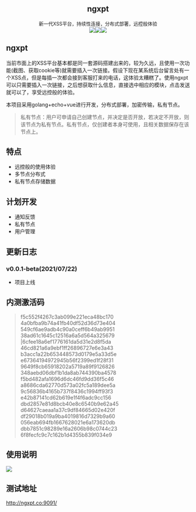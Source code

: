 <center><h2>ngxpt</h2></center>

<center><font size=2>新一代XSS平台，持续性连接，分布式部署，远控般体验</font></center>

<center><div style="float"><img src="https://img.shields.io/github/stars/Zer0ne-Sec/ngxpt?style=social"><img src="https://img.shields.io/github/forks/Zer0ne-Sec/ngxpt?style=social"><img src="https://img.shields.io/github/sponsors/Zer0ne-Sec"></div></center>

## ngxpt

当前市面上的XSS平台基本都是同一套源码搭建出来的，较为久远，且使用一次功能(截图、获取cookie等)就需要插入一次链接。假设下现在某系统后台留言处有一个XSS点，但是每插一次都会接到客服打来的电话，这体验太糟糕了。使用ngxpt可以只需要插入一次链接，之后想获取什么信息，直接选中相应的模块，点击发送就可以了，享受远控般的体验。

本项目采用golang+echo+vue进行开发，分布式部署，加密传输，私有节点。

> 私有节点：用户可申请自己创建节点，并决定是否开放，若决定不开放，则该节点为私有节点。私有节点，仅创建者本身可使用，且相关数据保存在该节点上。

## 特点

- 远控般的使用体验
- 多节点分布式
- 私有节点存储数据

## 计划开发

- 通知反馈
- 私有节点
- 用户管理



## 更新日志

### v0.0.1-beta(2021/07/22)

- 项目上线



## 内测激活码
> f5c552f4267c3ab099e221eca48bc170
4a0bfba9b74a41fb40df52d36d73e404
549cf6ae9adb4c90a0ceff6b49ab9951
38ad61c1645c12516a6a5d564a325679
|6cfee18a6ef1776161da5d31e2d8f5da
46cd821a6a9ebf1ff26896727e6e3a43
b3acc1a22b653448573d0179e5a33d5e
e67364194972945b56f2399ed1f28f31
9649f8cb65918202a5719a89f9126826
348aebd06dbf1b1da8ab744390ba4578
f5bd482afa1696d6dc46fd9dd36f5c46
a8686cda62770d573a02fc5a189dee5a
9c56836b4165b737f8436c1994ff93f3
e42b87141cd62b619e1f4f6adc9cc156
dbd2857e81d8bcb40e8c6540b9e62a45
d64627caeaa1a37c9df84665d02e420f
df29018b019a9ba4019816d7329b9a60
056eab694fb1667628021e6a173620db
dbb7851c98289e16a2606b98c0744c23
6f8fecfc9c7c162b1d4355b839f034e9

## 使用说明
![](https://github.com/Zer0ne-Sec/ngxpt/blob/master/demo.gif)

## 测试地址
http://ngxpt.co:9091/
